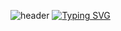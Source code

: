 ![header](https://capsule-render.vercel.app/api?type=waving&color=818DFF&text=&animation=twinkling&height=80)
[![Typing SVG](https://readme-typing-svg.demolab.com?font=Alkatra&weight=500&size=45&duration=3500&pause=3&color=818DFF&center=false&vCenter=false&multiline=true&repeat=true&width=1000&height=100&lines=Welcome+to+minseo's+GitHub!👋)](https://git.io/typing-svg)


